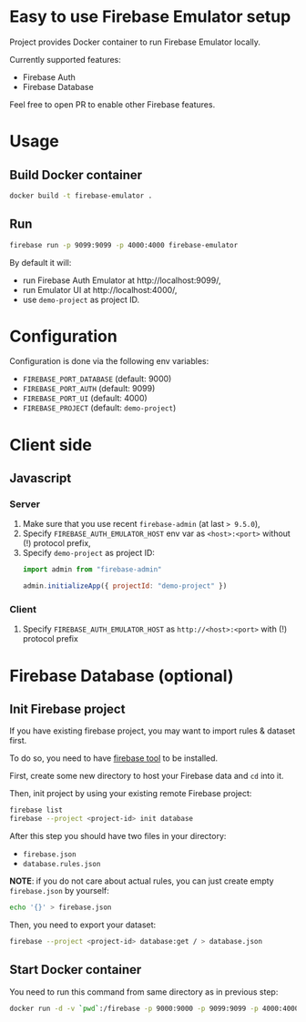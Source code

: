 # Easy to use Firebase Emulator setup

Project provides Docker container to run Firebase Emulator locally.

Currently supported features:
* Firebase Auth
* Firebase Database

Feel free to open PR to enable other Firebase features.

# Usage

## Build Docker container

```bash
docker build -t firebase-emulator .
```

## Run

```bash
firebase run -p 9099:9099 -p 4000:4000 firebase-emulator
```

By default it will:
* run Firebase Auth Emulator at http://localhost:9099/,
* run Emulator UI at http://localhost:4000/,
* use `demo-project` as project ID.

# Configuration

Configuration is done via the following env variables:
* `FIREBASE_PORT_DATABASE` (default: 9000)
* `FIREBASE_PORT_AUTH` (default: 9099)
* `FIREBASE_PORT_UI` (default: 4000)
* `FIREBASE_PROJECT` (default: `demo-project`)

# Client side

## Javascript

### Server

1. Make sure that you use recent `firebase-admin` (at last `> 9.5.0`),
2. Specify `FIREBASE_AUTH_EMULATOR_HOST` env var as `<host>:<port>` without (!) protocol prefix,
3. Specify `demo-project` as project ID:
   ```javascript
   import admin from "firebase-admin"

   admin.initializeApp({ projectId: "demo-project" })
   ```

### Client

1. Specify `FIREBASE_AUTH_EMULATOR_HOST` as `http://<host>:<port>` with (!) protocol prefix

# Firebase Database (optional)

## Init Firebase project

If you have existing firebase project, you may want to import rules & dataset
first.

To do so, you need to have [firebase tool][1] to be installed.

First, create some new directory to host your Firebase data and `cd` into it.

Then, init project by using your existing remote Firebase project:

```bash
firebase list
firebase --project <project-id> init database
```

After this step you should have two files in your directory:

* `firebase.json`
* `database.rules.json`

**NOTE**: if you do not care about actual rules, you can just create empty
`firebase.json` by yourself:

```bash
echo '{}' > firebase.json
```

Then, you need to export your dataset:

```bash
firebase --project <project-id> database:get / > database.json
```

## Start Docker container

You need to run this command from same directory as in previous step:

```bash
docker run -d -v `pwd`:/firebase -p 9000:9000 -p 9099:9099 -p 4000:4000 firebase-emulator
```

[1]: https://github.com/firebase/firebase-tools
